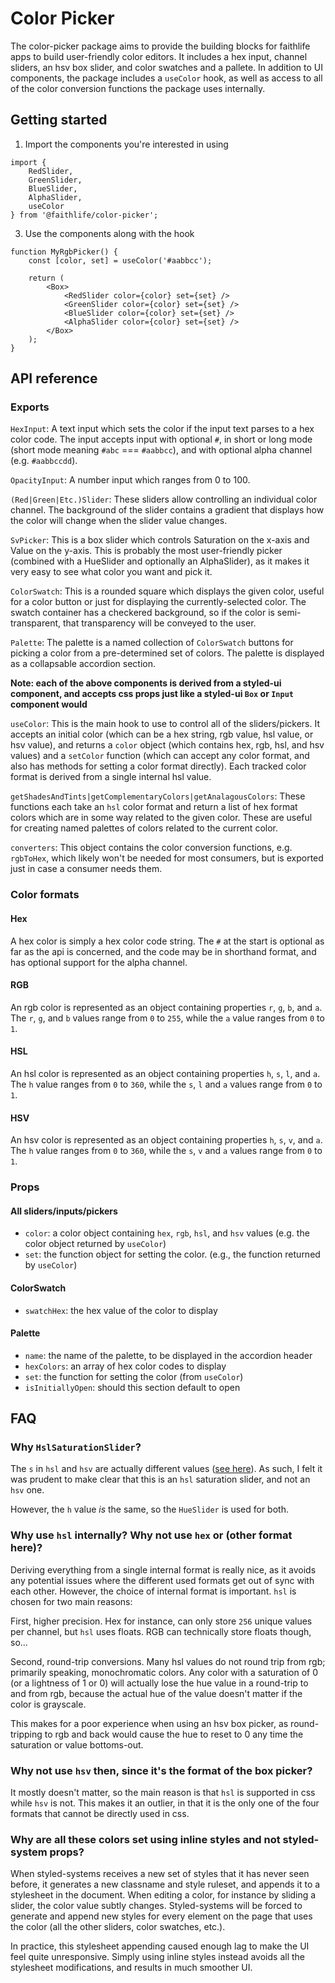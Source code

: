 # Color Picker

The color-picker package aims to provide the building blocks for faithlife apps to build user-friendly
color editors. It includes a hex input, channel sliders, an hsv box slider, and color swatches and a pallete.
In addition to UI components, the package includes a `useColor` hook, as well as access to all of the
color conversion functions the package uses internally.

## Getting started

1. Import the components you're interested in using

```
import {
	RedSlider,
	GreenSlider,
	BlueSlider,
	AlphaSlider,
	useColor
} from '@faithlife/color-picker';
```

3. Use the components along with the hook

```
function MyRgbPicker() {
	const [color, set] = useColor('#aabbcc');

	return (
		<Box>
			<RedSlider color={color} set={set} />
			<GreenSlider color={color} set={set} />
			<BlueSlider color={color} set={set} />
			<AlphaSlider color={color} set={set} />
		</Box>
	);
}
```

## API reference

### Exports

`HexInput`: A text input which sets the color if the input text parses to a hex
color code. The input accepts input with optional `#`, in short or long mode
(short mode meaning `#abc` === `#aabbcc`), and with optional alpha channel
(e.g. `#aabbccdd`).

`OpacityInput`: A number input which ranges from 0 to 100.

`(Red|Green|Etc.)Slider`: These sliders allow controlling an individual color channel.
The background of the slider contains a gradient that displays how the color will change when the slider value changes.

`SvPicker`: This is a box slider which controls Saturation on the x-axis and Value on the y-axis.
This is probably the most user-friendly picker (combined with a HueSlider and optionally an
AlphaSlider), as it makes it very easy to see what color you want and pick it.

`ColorSwatch`: This is a rounded square which displays the given color, useful for a color button
or just for displaying the currently-selected color. The swatch container has a checkered background,
so if the color is semi-transparent, that transparency will be conveyed to the user.

`Palette`: The palette is a named collection of `ColorSwatch` buttons for picking a color from a
pre-determined set of colors. The palette is displayed as a collapsable accordion section.

**Note: each of the above components is derived from a styled-ui component, and accepts
css props just like a styled-ui `Box` or `Input` component would**

`useColor`: This is the main hook to use to control all of the sliders/pickers. It accepts an
initial color (which can be a hex string, rgb value, hsl value, or hsv value), and returns
a `color` object (which contains hex, rgb, hsl, and hsv values) and a `setColor` function (which
can accept any color format, and also has methods for setting a color format directly). Each
tracked color format is derived from a single internal hsl value.

`getShadesAndTints|getComplementaryColors|getAnalagousColors`: These functions each take an
`hsl` color format and return a list of hex format colors which are in some way related to the
given color. These are useful for creating named palettes of colors related to the current color.

`converters`: This object contains the color conversion functions, e.g. `rgbToHex`, which likely
won't be needed for most consumers, but is exported just in case a consumer needs them.

### Color formats

#### Hex
A hex color is simply a hex color code string. The `#` at the start is optional as far as the
api is concerned, and the code may be in shorthand format, and has optional support for the
alpha channel.

#### RGB
An rgb color is represented as an object containing properties `r`, `g`, `b`, and `a`. The `r`,
`g`, and `b` values range from `0` to `255`, while the `a` value ranges from `0` to `1`.

#### HSL
An hsl color is represented as an object containing properties `h`, `s`, `l`, and `a`. The `h`
value ranges from `0` to `360`, while the `s`, `l` and `a` values range from `0` to `1`.

#### HSV
An hsv color is represented as an object containing properties `h`, `s`, `v`, and `a`. The `h`
value ranges from `0` to `360`, while the `s`, `v` and `a` values range from `0` to `1`.

### Props

#### All sliders/inputs/pickers
- `color`: a color object containing `hex`, `rgb`, `hsl`, and `hsv` values (e.g. the color object
returned by `useColor`)
- `set`: the function object for setting the color. (e.g., the function returned by `useColor`)

#### ColorSwatch
- `swatchHex`: the hex value of the color to display

#### Palette
- `name`: the name of the palette, to be displayed in the accordion header
- `hexColors`: an array of hex color codes to display
- `set`: the function for setting the color (from `useColor`)
- `isInitiallyOpen`: should this section default to open


## FAQ

### Why `HslSaturationSlider`?
The `s` in `hsl` and `hsv` are actually different values ([see here](https://en.wikipedia.org/wiki/HSL_and_HSV)).
As such, I felt it was prudent to make clear that this is an `hsl` saturation slider, and not an `hsv` one.

However, the `h` value *is* the same, so the `HueSlider` is used for both.

### Why use `hsl` internally? Why not use `hex` or (other format here)?
Deriving everything from a single internal format is really nice, as it avoids any potential issues where the
different used formats get out of sync with each other. However, the choice of internal format is important.
`hsl` is chosen for two main reasons:

First, higher precision. Hex for instance, can only store `256` unique
values per channel, but `hsl` uses floats. RGB can technically store floats though, so...

Second, round-trip conversions. Many hsl values do not round trip from rgb; primarily speaking, monochromatic
colors. Any color with a saturation of 0 (or a lightness of 1 or 0) will actually lose the hue value in a
round-trip to and from rgb, because the actual hue of the value doesn't matter if the color is grayscale.

This makes for a poor experience when using an hsv box picker, as round-tripping to rgb and back would cause
the hue to reset to 0 any time the saturation or value bottoms-out.

### Why not use `hsv` then, since it's the format of the box picker?
It mostly doesn't matter, so the main reason is that `hsl` is supported in css while `hsv` is not. This
makes it an outlier, in that it is the only one of the four formats that cannot be directly used in css.

### Why are all these colors set using inline styles and not styled-system props?
When styled-systems receives a new set of styles that it has never seen before, it generates a new classname
and style ruleset, and appends it to a stylesheet in the document. When editing a color, for instance by sliding
a slider, the color value subtly changes. Styled-systems will be forced to generate and append new styles for
every element on the page that uses the color (all the other sliders, color swatches, etc.).

In practice, this stylesheet appending caused enough lag to make the UI feel quite unresponsive. Simply using
inline styles instead avoids all the stylesheet modifications, and results in much smoother UI.
